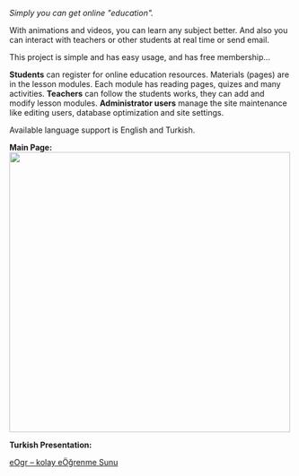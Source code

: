 _Simply you can get online "education"._

With animations and videos, you can learn any subject better.
And also you can interact with teachers or other students at real time or send email.

This project is simple and has easy usage, and has free membership...

**Students** can register for online education resources.
Materials (pages) are in the lesson modules.
Each module has reading pages, quizes and many activities.
**Teachers** can follow the students works, they can add and modify lesson modules.
**Administrator users** manage the site maintenance like editing users,
database optimization and site settings.

Available language support is English and Turkish.

**Main Page:**<br>
<a href='https://sourceforge.net/p/yunus/screenshot/224152.jpg'>
<img src='https://sourceforge.net/p/yunus/screenshot/224152.jpg' width='500' />
</a>

<b>Turkish Presentation:</b><br>
<p><a href='http://www.scribd.com/doc/30801589/eOgr-%E2%80%93-kolay-eO%C4%9Frenme-Sunu' title='View eOgr – kolay eÖğrenme Sunu on Scribd'>eOgr – kolay eÖğrenme Sunu</a></p>